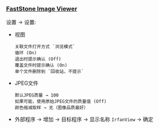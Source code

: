 ### [FastStone Image Viewer](https://faststone.org/FSViewerDetail.htm)

设置 → 设置:

- 视图
  ```
  关联文件打开方式 `浏览模式`
  循环 (On)
  退出时提示确认 (Off)
  覆盖文件时提示确认 (On)
  单个文件删除到 `回收站，不提示`
  ```
- JPEG文件
  ```
  默认JPEG质量 → 100
  如果可能，使用原始JPEG文件的质量值 (Off)
  颜色缩减取样 → 无（图像品质最好）
  ```
- 外部程序 → 增加 → 目标程序 → 显示名称 `IrfanView` → 确定